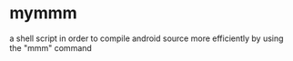 # mymmm
a shell script in order to compile android source more efficiently by using the "mmm" command
